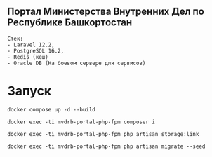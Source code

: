 ## Портал Министерства Внутренних Дел по Республике Башкортостан

````
Стек:
- Laravel 12.2,
- PostgreSQL 16.2,
- Redis (кеш)
- Oracle DB (На боевом сервере для сервисов)
````
# Запуск

````
docker compose up -d --build

docker exec -ti mvdrb-portal-php-fpm composer i

docker exec -ti mvdrb-portal-php-fpm php artisan storage:link

docker exec -ti mvdrb-portal-php-fpm php artisan migrate --seed

````
